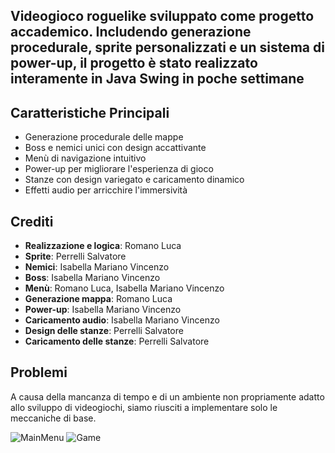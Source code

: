 ## Videogioco roguelike sviluppato come progetto accademico. Includendo generazione procedurale, sprite personalizzati e un sistema di power-up, il progetto è stato realizzato interamente in Java Swing in poche settimane
## Caratteristiche Principali
- Generazione procedurale delle mappe
- Boss e nemici unici con design accattivante
- Menù di navigazione intuitivo
- Power-up per migliorare l'esperienza di gioco
- Stanze con design variegato e caricamento dinamico
- Effetti audio per arricchire l'immersività
## Crediti
- **Realizzazione e logica**: Romano Luca
- **Sprite**: Perrelli Salvatore  
- **Nemici**: Isabella Mariano Vincenzo  
- **Boss**: Isabella Mariano Vincenzo  
- **Menù**: Romano Luca, Isabella Mariano Vincenzo  
- **Generazione mappa**: Romano Luca  
- **Power-up**: Isabella Mariano Vincenzo  
- **Caricamento audio**: Isabella Mariano Vincenzo  
- **Design delle stanze**: Perrelli Salvatore  
- **Caricamento delle stanze**: Perrelli Salvatore
## Problemi
A causa della mancanza di tempo e di un ambiente non propriamente adatto allo sviluppo di videogiochi, siamo riusciti a implementare solo le meccaniche di base.

![MainMenu](https://github.com/user-attachments/assets/105edefa-b275-4ffd-a74f-a06545d80c29)
![Game](https://github.com/user-attachments/assets/9352e18d-d21c-472f-9dfe-68924d5f1a37)

